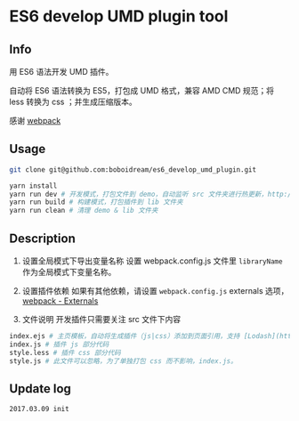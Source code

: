 # ES6 develop UMD plugin tool

## Info
用 ES6 语法开发 UMD 插件。

自动将 ES6 语法转换为 ES5，打包成 UMD 格式，兼容 AMD CMD 规范；将 less 转换为 css ；并生成压缩版本。

感谢 [webpack](https://webpack.github.io/)

## Usage
```bash
git clone git@github.com:boboidream/es6_develop_umd_plugin.git

yarn install
yarn run dev # 开发模式，打包文件到 demo，自动监听 src 文件夹进行热更新，http://localhost:9000/
yarn run build # 构建模式，打包插件到 lib 文件夹
yarn run clean # 清理 demo & lib 文件夹
```

## Description
1. 设置全局模式下导出变量名称
设置 webpack.config.js 文件里 `libraryName` 作为全局模式下变量名称。

2. 设置插件依赖
如果有其他依赖，请设置 `webpack.config.js` externals 选项，[webpack - Externals](https://webpack.js.org/configuration/externals/)

3. 文件说明
开发插件只需要关注 src 文件下内容

```bash
index.ejs # 主页模板，自动将生成插件（js|css）添加到页面引用，支持 [Lodash](https://lodash.com/) 模板语法。
index.js # 插件 js 部分代码
style.less # 插件 css 部分代码
style.js # 此文件可以忽略，为了单独打包 css 而不影响，index.js。
```

## Update log
```
2017.03.09 init
```

